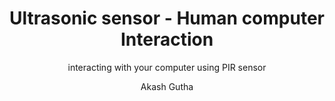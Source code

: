 ---
  layout: post
  title: Ultrasonic sensor - Human computer Interaction
  subtitle: interacting with your computer using PIR sensor
  tags: electronics,hid,arduino,vusb
  categories: electronics
  author: Akash Gutha
  header_img: 
---